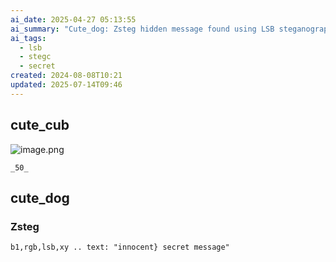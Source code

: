 ```yaml
---
ai_date: 2025-04-27 05:13:55
ai_summary: "Cute_dog: Zsteg hidden message found using LSB steganography."
ai_tags:
  - lsb
  - stegc
  - secret
created: 2024-08-08T10:21
updated: 2025-07-14T09:46
---
```


## cute_cub

![image.png](https://res.cloudinary.com/kumonochisanaka/image/upload/v1723126922/2024/08/35fd1fe811d5375706fdf1655f05f246.png)

```
_50_
```

## cute_dog
### Zsteg

```
b1,rgb,lsb,xy .. text: "innocent} secret message"
```